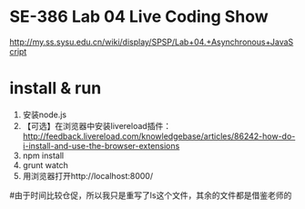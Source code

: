# SE-386 Lab 04 Live Coding Show

http://my.ss.sysu.edu.cn/wiki/display/SPSP/Lab+04.+Asynchronous+JavaScript

# install & run

1. 安装node.js
2. 【可选】在浏览器中安装livereload插件：http://feedback.livereload.com/knowledgebase/articles/86242-how-do-i-install-and-use-the-browser-extensions
3. npm install
4. grunt watch
5. 用浏览器打开http://localhost:8000/

#由于时间比较仓促，所以我只是重写了ls这个文件，其余的文件都是借鉴老师的
